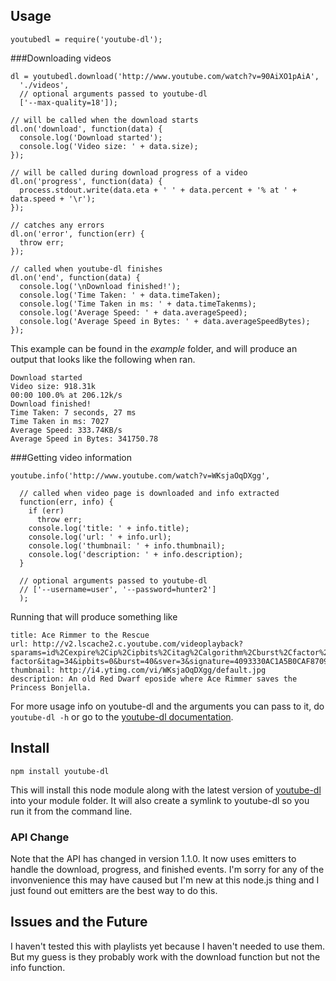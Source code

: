 Usage
------------------

    youtubedl = require('youtube-dl');

###Downloading videos

    dl = youtubedl.download('http://www.youtube.com/watch?v=90AiXO1pAiA',
      './videos',
      // optional arguments passed to youtube-dl
      ['--max-quality=18']);

    // will be called when the download starts
    dl.on('download', function(data) {
      console.log('Download started');
      console.log('Video size: ' + data.size);
    });

    // will be called during download progress of a video
    dl.on('progress', function(data) {
      process.stdout.write(data.eta + ' ' + data.percent + '% at ' + data.speed + '\r');
    });

    // catches any errors
    dl.on('error', function(err) {
      throw err;
    });

    // called when youtube-dl finishes
    dl.on('end', function(data) {
      console.log('\nDownload finished!');
      console.log('Time Taken: ' + data.timeTaken);
      console.log('Time Taken in ms: ' + data.timeTakenms);
      console.log('Average Speed: ' + data.averageSpeed);
      console.log('Average Speed in Bytes: ' + data.averageSpeedBytes);
    });


This example can be found in the *example* folder, and will produce an output that looks like the following when ran.

    Download started
    Video size: 918.31k
    00:00 100.0% at 206.12k/s
    Download finished!
    Time Taken: 7 seconds, 27 ms
    Time Taken in ms: 7027
    Average Speed: 333.74KB/s
    Average Speed in Bytes: 341750.78


###Getting video information

    youtube.info('http://www.youtube.com/watch?v=WKsjaOqDXgg',
      
      // called when video page is downloaded and info extracted
      function(err, info) {
        if (err)
          throw err;
        console.log('title: ' + info.title);
        console.log('url: ' + info.url);
        console.log('thumbnail: ' + info.thumbnail);
        console.log('description: ' + info.description);
      }
      
      // optional arguments passed to youtube-dl
      // ['--username=user', '--password=hunter2']
      );

Running that will produce something like

    title: Ace Rimmer to the Rescue
    url: http://v2.lscache2.c.youtube.com/videoplayback?sparams=id%2Cexpire%2Cip%2Cipbits%2Citag%2Calgorithm%2Cburst%2Cfactor%2Coc%3AU0hPSFFQVF9FSkNOOV9JSlhJ&fexp=904410%2C907048%2C910100&algorithm=throttle-factor&itag=34&ipbits=0&burst=40&sver=3&signature=4093330AC1A5B0CAF8709A0416A4B593A75BB892.21F2F12C418003492D9877E1570DC7AEE6DBEEBA&expire=1303156800&key=yt1&ip=0.0.0.0&factor=1.25&id=58ab2368ea835e08
    thumbnail: http://i4.ytimg.com/vi/WKsjaOqDXgg/default.jpg
    description: An old Red Dwarf eposide where Ace Rimmer saves the Princess Bonjella.

For more usage info on youtube-dl and the arguments you can pass to it, do `youtube-dl -h` or go to the [youtube-dl documentation][].


Install
------------

    npm install youtube-dl

This will install this node module along with the latest version of [youtube-dl][] into your module folder. It will also create a symlink to youtube-dl so you run it from the command line.


### API Change

Note that the API has changed in version 1.1.0. It now uses emitters to handle the download, progress, and finished events. I'm sorry for any of the invonvenience this may have caused but I'm new at this node.js thing and I just found out emitters are the best way to do this.


Issues and the Future
---------------------

I haven't tested this with playlists yet because I haven't needed to use them. But my guess is they probably work with the download function but not the info function.


[youtube-dl]: http://rg3.github.com/youtube-dl/
[youtube-dl documentation]: http://rg3.github.com/youtube-dl/documentation.html
